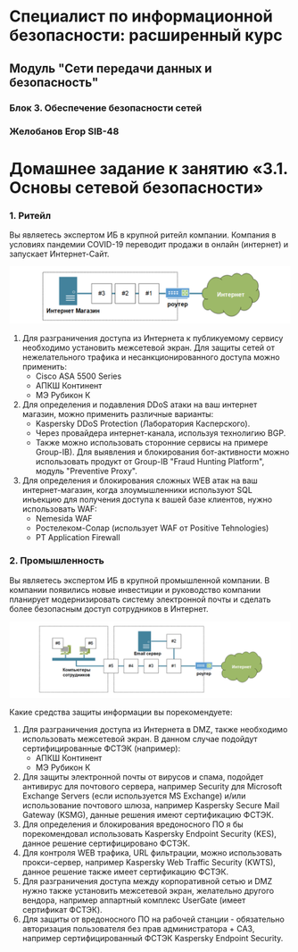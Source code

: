 # Специалист по информационной безопасности: расширенный курс
## Модуль "Сети передачи данных и безопасность"
### Блок 3. Обеспечение безопасности сетей
### Желобанов Егор SIB-48

# Домашнее задание к занятию «3.1. Основы сетевой безопасности»

### 1. Ритейл

Вы являетесь экспертом ИБ в крупной ритейл компании. Компания в условиях пандемии COVID-19 переводит продажи в онлайн (интернет) и запускает Интернет-Сайт.

![](assets/retail.png)

1. Для разграничения доступа из Интернета к публикуемому сервису необходимо установить межсетевой экран. Для защиты сетей от нежелательного трафика и несанкционированного доступа можно применить:
    * Cisco ASA 5500 Series
    * АПКШ Континент
    * МЭ Рубикон К
2. Для определения и подавления DDoS атаки на ваш интернет магазин, можно применить различные варианты:
    * Kaspersky DDoS Protection (Лаборатория Касперского).
    * Через провайдера интернет-канала, используя технолигию BGP.
    * Также можно использовать сторонние сервисы на примере Group-IB). Для выявления и блокирования бот-активности можно использовать продукт от Group-IB "Fraud Hunting Platform", модуль "Preventive Proxy".
3. Для определения и блокирования сложных WEB атак на ваш интернет-магазин, когда злоумышленники используют SQL инъекцию для получения доступа к вашей базе клиентов, нужно использовать WAF:
    * Nemesida WAF
    * Ростелеком-Солар (использует WAF от Positive Tehnologies)
    * PT Application Firewall

### 2. Промышленность

Вы являетесь экспертом ИБ в крупной промышленной компании. В компании появились новые инвестиции и руководство компании планирует модернизировать систему электронной почты и сделать более безопасным доступ сотрудников в Интернет.

![](assets/industry.png)

Какие средства защиты информации вы порекомендуете:
1. Для разграничения доступа из Интернета в DMZ, также необходимо использовать межсетевой экран. В данном случае подойдут сертифицированные ФСТЭК (например):
   * АПКШ Континент
   * МЭ Рубикон К
2. Для защиты электронной почты от вирусов и спама, подойдет антивирус для почтового сервера, например Security для Microsoft Exchange Servers (если используется MS Exchange) и/или использование почтового шлюза, например Kaspersky Secure Mail Gateway (KSMG), данные решения имеют сертификацию ФСТЭК.
3. Для определения и блокирования вредоносного ПО я бы порекомендовал использовать Kaspersky Endpoint Security (KES), данное решение сертифицировано ФСТЭК.
4. Для контроля WEB трафика, URL фильтрации, можно использовать прокси-сервер, например Kaspersky Web Traffic Security (KWTS), данное решение также имеет сертификацию ФСТЭК.
5. Для разграничения доступа между корпоративной сетью и DMZ нужно также установить межсетевой экран, желательно другого вендора, например аппартный комплекс UserGate (имеет сертификат ФСТЭК).
6. Для защиты от вредоносного ПО на рабочей станции - обязательно авторизация пользователя без прав администратора + САЗ, например сертифицированный ФСТЭК Kaspersky Endpoint Security.
